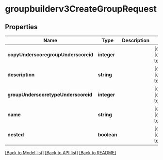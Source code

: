 # groupbuilderv3CreateGroupRequest

## Properties
Name | Type | Description | Notes
------------ | ------------- | ------------- | -------------
**copyUnderscoregroupUnderscoreid** | **integer** |  | [optional] [default to null]
**description** | **string** |  | [optional] [default to null]
**groupUnderscoretypeUnderscoreid** | **integer** |  | [optional] [default to null]
**name** | **string** |  | [optional] [default to null]
**nested** | **boolean** |  | [optional] [default to null]

[[Back to Model list]](../README.md#documentation-for-models) [[Back to API list]](../README.md#documentation-for-api-endpoints) [[Back to README]](../README.md)


